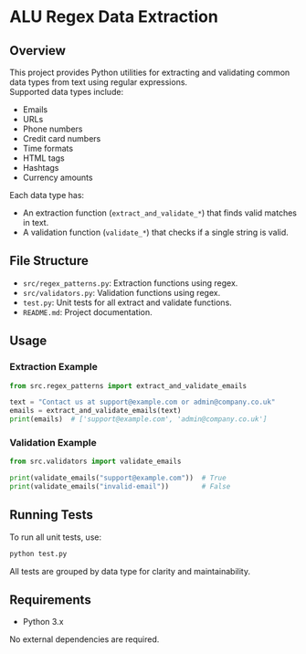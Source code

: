 # ALU Regex Data Extraction

## Overview

This project provides Python utilities for extracting and validating common data types from text using regular expressions.  
Supported data types include:
- Emails
- URLs
- Phone numbers
- Credit card numbers
- Time formats
- HTML tags
- Hashtags
- Currency amounts

Each data type has:
- An extraction function (`extract_and_validate_*`) that finds valid matches in text.
- A validation function (`validate_*`) that checks if a single string is valid.

## File Structure

- `src/regex_patterns.py`: Extraction functions using regex.
- `src/validators.py`: Validation functions using regex.
- `test.py`: Unit tests for all extract and validate functions.
- `README.md`: Project documentation.

## Usage

### Extraction Example

```python
from src.regex_patterns import extract_and_validate_emails

text = "Contact us at support@example.com or admin@company.co.uk"
emails = extract_and_validate_emails(text)
print(emails)  # ['support@example.com', 'admin@company.co.uk']
```

### Validation Example

```python
from src.validators import validate_emails

print(validate_emails("support@example.com"))  # True
print(validate_emails("invalid-email"))        # False
```

## Running Tests

To run all unit tests, use:

```sh
python test.py
```

All tests are grouped by data type for clarity and maintainability.

## Requirements

- Python 3.x

No external dependencies are required.

<!-- ## License

MIT License -->